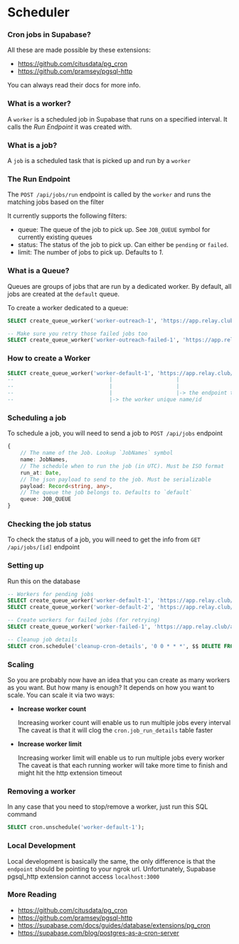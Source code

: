 # Scheduler

### Cron jobs in Supabase?
All these are made possible by these extensions:
- https://github.com/citusdata/pg_cron
- https://github.com/pramsey/pgsql-http

You can always read their docs for more info.

### What is a worker?
A `worker` is a scheduled job in Supabase that runs on a specified interval. It calls the *Run Endpoint* it was created with.

### What is a job?
A `job` is a scheduled task that is picked up and run by a `worker`

### The Run Endpoint
The `POST /api/jobs/run` endpoint is called by the `worker` and runs the matching jobs based on the filter

It currently supports the following filters:
- queue: The queue of the job to pick up. See `JOB_QUEUE` symbol for currently existing queues
- status: The status of the job to pick up. Can either be `pending` or `failed`.
- limit: The number of jobs to pick up. Defaults to *1*.

### What is a Queue?
Queues are groups of jobs that are run by a dedicated worker. By default, all jobs are created at the `default` queue.

To create a worker dedicated to a queue:
```sql
SELECT create_queue_worker('worker-outreach-1', 'https://app.relay.club/api/jobs/run?queue=outreach', '123ABC', '* * * * *')

-- Make sure you retry those failed jobs too
SELECT create_queue_worker('worker-outreach-failed-1', 'https://app.relay.club/api/jobs/run?queue=outreach&status=failed', '123ABC', '* * * * *')
```

### How to create a Worker
```sql
SELECT create_queue_worker('worker-default-1', 'https://app.relay.club/api/jobs/run', '123ABC', '* * * * *')
--                              |                    |                                   |            |-> the schedule
--                              |                    |                                   |-> The verification token
--                              |                    |-> the endpoint to call
--                              |-> the worker unique name/id
```

### Scheduling a job
To schedule a job, you will need to send a job to `POST /api/jobs` endpoint

```ts
{
    // The name of the Job. Lookup `JobNames` symbol
    name: JobNames,
    // The schedule when to run the job (in UTC). Must be ISO format
    run_at: Date,
    // The json payload to send to the job. Must be serializable
    payload: Record<string, any>,
    // The queue the job belongs to. Defaults to `default`
    queue: JOB_QUEUE
}
```

### Checking the job status
To check the status of a job, you will need to get the info from `GET /api/jobs/[id]` endpoint

### Setting up
Run this on the database

```sql
-- Workers for pending jobs
SELECT create_queue_worker('worker-default-1', 'https://app.relay.club/api/jobs/run', '123ABC', '* * * * *')
SELECT create_queue_worker('worker-default-2', 'https://app.relay.club/api/jobs/run', '123ABC', '* * * * *')

-- Create workers for failed jobs (for retrying)
SELECT create_queue_worker('worker-failed-1', 'https://app.relay.club/api/jobs/run?status=failed', '123ABC', '* * * * *')

-- Cleanup job details
SELECT cron.schedule('cleanup-cron-details', '0 0 * * *', $$ DELETE FROM cron.job_run_details WHERE end_time < now() - interval '7 days' $$);
```

### Scaling
So you are probably now have an idea that you can create as many workers as you want. But how many is enough?
It depends on how you want to scale. You can scale it via two ways:

- **Increase worker count**

  Increasing worker count will enable us to run multiple jobs every interval
  The caveat is that it will clog the `cron.job_run_details` table faster

- **Increase worker limit**

  Increasing worker limit will enable us to run multiple jobs every worker
  The caveat is that each running worker will take more time to finish and might hit the http extension timeout

### Removing a worker
In any case that you need to stop/remove a worker, just run this SQL command

```sql
SELECT cron.unschedule('worker-default-1');
```

### Local Development
Local development is basically the same, the only difference is that the `endpoint` should be pointing to your ngrok url. 
Unfortunately, Supabase pgsql_http extension cannot access `localhost:3000`

### More Reading
- https://github.com/citusdata/pg_cron
- https://github.com/pramsey/pgsql-http
- https://supabase.com/docs/guides/database/extensions/pg_cron
- https://supabase.com/blog/postgres-as-a-cron-server
